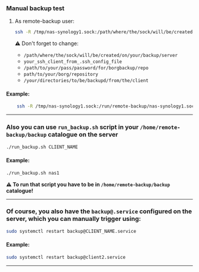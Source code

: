 ### Manual backup test

1. As remote-backup user:
    ```bash
    ssh -R /tmp/nas-synology1.sock:/path/where/the/sock/will/be/created/on/your/backup/server -t your_ssh_client_from_.ssh_config_file "sudo -E BORG_PASSCOMMAND='/opt/bin/pass show /path/to/your/pass/password/for/borgbackup/repo'  /opt/bin/borg --rsh=\"sh -c 'exec /opt/bin/socat STDIO UNIX-CONNECT:/tmp/nas-synology1.sock'\" create --progress ssh://dummy/path/to/your/borg/repository::backup-{now:%Y-%m-%d-%H-%M} /your/directories/to/be/backupd/from/the/client"
    ```

    ⚠️ Don't forget to change:
    - `/path/where/the/sock/will/be/created/on/your/backup/server`
    - `your_ssh_client_from_.ssh_config_file`
    - `/path/to/your/pass/password/for/borgbackup/repo`
    - `path/to/your/borg/repository`
    - `/your/directories/to/be/backupd/from/the/client`

#### Example:
```bash
    ssh -R /tmp/nas-synology1.sock:/run/remote-backup/nas-synology1.sock -t nas_synology1 "sudo -E BORG_PASSCOMMAND='/opt/bin/pass show repozytoria/borg/nas_synology'  /opt/bin/borg --rsh=\"sh -c 'exec /opt/bin/socat STDIO UNIX-CONNECT:/tmp/nas-synology1.sock'\" create --progress ssh://dummy/mnt/backup/nas_synology_one::backup-{now:%Y-%m-%d-%H-%M} /root"
```

---

### **Also you can use `run_backup.sh` script in your `/home/remote-backup/backup` catalogue on the server**
```bash
./run_backup.sh CLIENT_NAME
```

#### Example:
```bash
./run_backup.sh nas1
```
**⚠️ To run that script you have to be in `/home/remote-backup/backup` catalogue!**

---

### **Of course, you also have the `backup@.service` configured on the server, which you can manually trigger using:**
```bash
sudo systemctl restart backup@CLIENT_NAME.service
```

#### Example:  
```bash
sudo systemctl restart backup@client2.service
```
---








<!-- 2. Nas synology 1 with password passed to the Borg repository on the backup server
ssh -R /tmp/nas-synology1.sock:/run/remote-backup/nas-synology1.sock -t nas_synology1 "sudo BORG_PASSPHRASE=\"$(pass show repozytoria/borg/nas_synology)\"  /opt/bin/borg --rsh=\"sh -c 'exec /opt/bin/socat STDIO UNIX-CONNECT:/tmp/nas-synology1.sock'\" create --progress ssh://dummy/mnt/backup/nas_synology_one::backup-{now:%Y-%m-%d-%H-%M} /volume1/nie_wiem/test_backup" -->
